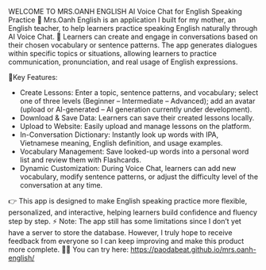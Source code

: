 WELCOME TO MRS.OANH ENGLISH
AI Voice Chat for English Speaking Practice
 🤗 Mrs.Oanh English is an application I built for my mother, an English teacher, to help learners practice speaking English naturally through AI Voice Chat.
 🧐 Learners can create and engage in conversations based on their chosen vocabulary or sentence patterns. The app generates dialogues within specific topics or situations, allowing learners to practice communication, pronunciation, and real usage of English expressions.
 
 📌Key Features:
  - Create Lessons: Enter a topic, sentence patterns, and vocabulary; select one of three levels (Beginner – Intermediate – Advanced); add an avatar (upload or AI-generated – AI generation currently under development).
  - Download & Save Data: Learners can save their created lessons locally.
  - Upload to Website: Easily upload and manage lessons on the platform.
  - In-Conversation Dictionary: Instantly look up words with IPA, Vietnamese meaning, English definition, and usage examples.
  - Vocabulary Management: Save looked-up words into a personal word list and review them with Flashcards.
  - Dynamic Customization: During Voice Chat, learners can add new vocabulary, modify sentence patterns, or adjust the difficulty level of the conversation at any time.

👉 This app is designed to make English speaking practice more flexible, personalized, and interactive, helping learners build confidence and fluency step by step.
⚡ Note: The app still has some limitations since I don’t yet have a server to store the database. However, I truly hope to receive feedback from everyone so I can keep improving and make this product more complete.
🧑‍💻 You can try here: https://paodabeat.github.io/mrs.oanh-english/

